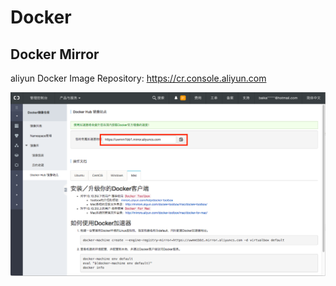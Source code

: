 # Docker

## Docker Mirror

aliyun Docker Image Repository: <https://cr.console.aliyun.com>

![docker-image-repository](images/docker-image-repository.png)